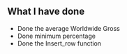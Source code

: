 ## What I have done

- Done the average Worldwide Gross
- Done minimum percentage
- Done the Insert_row function